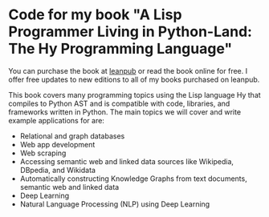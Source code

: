# Code for my book "A Lisp Programmer Living in Python-Land: The Hy Programming Language"

You can purchase the book at [leanpub](https://leanpub.com/hy-lisp-python) or read the book online for free. I offer free updates to new editions to all of my books purchased on leanpub.

This book covers many programming topics using the Lisp language Hy that compiles to Python AST and is compatible with code, libraries, and frameworks written in Python. The main topics we will cover and write example applications for are:

- Relational and graph databases
- Web app development
- Web scraping
- Accessing semantic web and linked data sources like Wikipedia, DBpedia, and Wikidata
- Automatically constructing Knowledge Graphs from text documents, semantic web and linked
data
- Deep Learning
- Natural Language Processing (NLP) using Deep Learning
